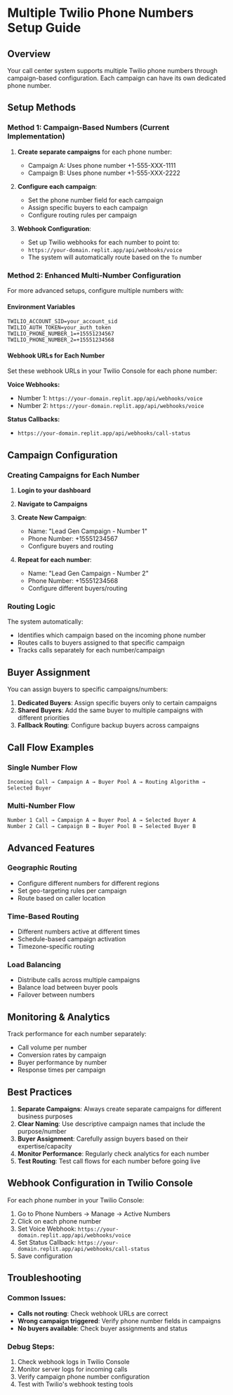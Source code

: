 # Multiple Twilio Phone Numbers Setup Guide

## Overview
Your call center system supports multiple Twilio phone numbers through campaign-based configuration. Each campaign can have its own dedicated phone number.

## Setup Methods

### Method 1: Campaign-Based Numbers (Current Implementation)

1. **Create separate campaigns** for each phone number:
   - Campaign A: Uses phone number +1-555-XXX-1111
   - Campaign B: Uses phone number +1-555-XXX-2222

2. **Configure each campaign**:
   - Set the phone number field for each campaign
   - Assign specific buyers to each campaign
   - Configure routing rules per campaign

3. **Webhook Configuration**:
   - Set up Twilio webhooks for each number to point to:
   - `https://your-domain.replit.app/api/webhooks/voice`
   - The system will automatically route based on the `To` number

### Method 2: Enhanced Multi-Number Configuration

For more advanced setups, configure multiple numbers with:

#### Environment Variables
```
TWILIO_ACCOUNT_SID=your_account_sid
TWILIO_AUTH_TOKEN=your_auth_token
TWILIO_PHONE_NUMBER_1=+15551234567
TWILIO_PHONE_NUMBER_2=+15551234568
```

#### Webhook URLs for Each Number
Set these webhook URLs in your Twilio Console for each phone number:

**Voice Webhooks:**
- Number 1: `https://your-domain.replit.app/api/webhooks/voice`
- Number 2: `https://your-domain.replit.app/api/webhooks/voice`

**Status Callbacks:**
- `https://your-domain.replit.app/api/webhooks/call-status`

## Campaign Configuration

### Creating Campaigns for Each Number

1. **Login to your dashboard**
2. **Navigate to Campaigns**
3. **Create New Campaign**:
   - Name: "Lead Gen Campaign - Number 1"
   - Phone Number: +15551234567
   - Configure buyers and routing

4. **Repeat for each number**:
   - Name: "Lead Gen Campaign - Number 2"
   - Phone Number: +15551234568
   - Configure different buyers/routing

### Routing Logic

The system automatically:
- Identifies which campaign based on the incoming phone number
- Routes calls to buyers assigned to that specific campaign
- Tracks calls separately for each number/campaign

## Buyer Assignment

You can assign buyers to specific campaigns/numbers:

1. **Dedicated Buyers**: Assign specific buyers only to certain campaigns
2. **Shared Buyers**: Add the same buyer to multiple campaigns with different priorities
3. **Fallback Routing**: Configure backup buyers across campaigns

## Call Flow Examples

### Single Number Flow
```
Incoming Call → Campaign A → Buyer Pool A → Routing Algorithm → Selected Buyer
```

### Multi-Number Flow
```
Number 1 Call → Campaign A → Buyer Pool A → Selected Buyer A
Number 2 Call → Campaign B → Buyer Pool B → Selected Buyer B
```

## Advanced Features

### Geographic Routing
- Configure different numbers for different regions
- Set geo-targeting rules per campaign
- Route based on caller location

### Time-Based Routing
- Different numbers active at different times
- Schedule-based campaign activation
- Timezone-specific routing

### Load Balancing
- Distribute calls across multiple campaigns
- Balance load between buyer pools
- Failover between numbers

## Monitoring & Analytics

Track performance for each number separately:
- Call volume per number
- Conversion rates by campaign
- Buyer performance by number
- Response times per campaign

## Best Practices

1. **Separate Campaigns**: Always create separate campaigns for different business purposes
2. **Clear Naming**: Use descriptive campaign names that include the purpose/number
3. **Buyer Assignment**: Carefully assign buyers based on their expertise/capacity
4. **Monitor Performance**: Regularly check analytics for each number
5. **Test Routing**: Test call flows for each number before going live

## Webhook Configuration in Twilio Console

For each phone number in your Twilio Console:

1. Go to Phone Numbers → Manage → Active Numbers
2. Click on each phone number
3. Set Voice Webhook: `https://your-domain.replit.app/api/webhooks/voice`
4. Set Status Callback: `https://your-domain.replit.app/api/webhooks/call-status`
5. Save configuration

## Troubleshooting

### Common Issues:
- **Calls not routing**: Check webhook URLs are correct
- **Wrong campaign triggered**: Verify phone number fields in campaigns
- **No buyers available**: Check buyer assignments and status

### Debug Steps:
1. Check webhook logs in Twilio Console
2. Monitor server logs for incoming calls
3. Verify campaign phone number configuration
4. Test with Twilio's webhook testing tools